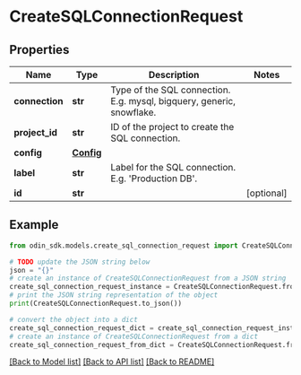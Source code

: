 # CreateSQLConnectionRequest


## Properties

Name | Type | Description | Notes
------------ | ------------- | ------------- | -------------
**connection** | **str** | Type of the SQL connection. E.g. mysql, bigquery, generic, snowflake. | 
**project_id** | **str** | ID of the project to create the SQL connection. | 
**config** | [**Config**](Config.md) |  | 
**label** | **str** | Label for the SQL connection. E.g. &#39;Production DB&#39;. | 
**id** | **str** |  | [optional] 

## Example

```python
from odin_sdk.models.create_sql_connection_request import CreateSQLConnectionRequest

# TODO update the JSON string below
json = "{}"
# create an instance of CreateSQLConnectionRequest from a JSON string
create_sql_connection_request_instance = CreateSQLConnectionRequest.from_json(json)
# print the JSON string representation of the object
print(CreateSQLConnectionRequest.to_json())

# convert the object into a dict
create_sql_connection_request_dict = create_sql_connection_request_instance.to_dict()
# create an instance of CreateSQLConnectionRequest from a dict
create_sql_connection_request_from_dict = CreateSQLConnectionRequest.from_dict(create_sql_connection_request_dict)
```
[[Back to Model list]](../README.md#documentation-for-models) [[Back to API list]](../README.md#documentation-for-api-endpoints) [[Back to README]](../README.md)


